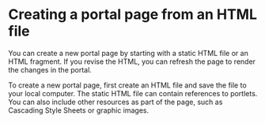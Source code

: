 # Creating a portal page from an HTML file

You can create a new portal page by starting with a static HTML file or an HTML fragment. If you revise the HTML, you can refresh the page to render the changes in the portal.

To create a new portal page, first create an HTML file and save the file to your local computer. The static HTML file can contain references to portlets. You can also include other resources as part of the page, such as Cascading Style Sheets or graphic images.


